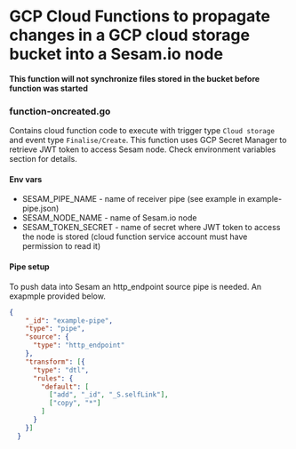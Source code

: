 # GCP Cloud Functions to propagate changes in a GCP cloud storage bucket into a Sesam.io node

**This function will not synchronize files stored in the bucket before function was started**

### function-oncreated.go 

Contains cloud function code to execute with trigger type `Cloud storage` and event type `Finalise/Create`. This function uses GCP Secret Manager to retrieve JWT token to access Sesam node. Check environment variables section for details.  

#### Env vars
* SESAM_PIPE_NAME - name of receiver pipe (see example in example-pipe.json)
* SESAM_NODE_NAME - name of Sesam.io node
* SESAM_TOKEN_SECRET - name of secret where JWT token to access the node is stored (cloud function service account must have permission to read it)

#### Pipe setup

To push data into Sesam an http_endpoint source pipe is needed. An exapmple provided below.

```json
{
    "_id": "example-pipe",
    "type": "pipe",
    "source": {
      "type": "http_endpoint"
    },
    "transform": [{
      "type": "dtl",
      "rules": {
        "default": [
          ["add", "_id", "_S.selfLink"],
          ["copy", "*"]
        ]
      }
    }]
  }
```
